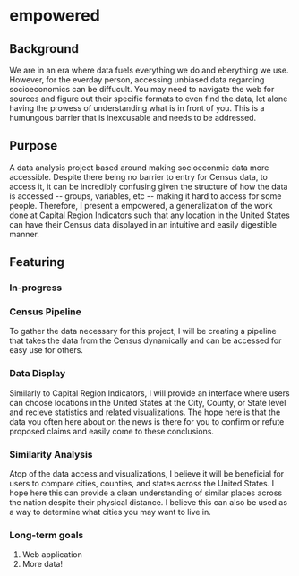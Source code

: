# empowered

## Background

We are in an era where data fuels everything we do and eberything we use. However, for the everday person, accessing unbiased data regarding socioeconomics can be diffucult. You may need to navigate the web for sources and figure out their specific formats to even find the data, let alone having the prowess of understanding what is in front of you. This is a humungous barrier that is inexcusable and needs to be addressed.

## Purpose

A data analysis project based around making socioeconmic data more accessible. Despite there being no barrier to entry for Census data, to access it, it can be incredibly confusing given the structure of how the data is accessed -- groups, variables, etc -- making it hard to access for some people. Therefore, I present a empowered, a generalization of the work done at [Capital Region Indicators](https://www.capitalregionindicators.org/) such that any location in the United States can have their Census data displayed in an intuitive and easily digestible manner.

## Featuring

### In-progress

### Census Pipeline

To gather the data necessary for this project, I will be creating a pipeline that takes the data from the Census dynamically and can be accessed for easy use for others.

### Data Display

Similarly to Capital Region Indicators, I will provide an interface where users can choose locations in the United States at the City, County, or State level and recieve statistics and related visualizations. The hope here is that the data you often here about on the news is there for you to confirm or refute proposed claims and easily come to these conclusions.

### Similarity Analysis

Atop of the data access and visualizations, I believe it will be beneficial for users to compare cities, counties, and states across the United States. I hope here this can provide a clean understanding of similar places across the nation despite their physical distance. I believe this can also be used as a way to determine what cities you may want to live in.

### Long-term goals

1. Web application
2. More data!
